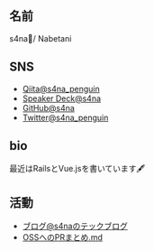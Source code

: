 ## 名前

s4na🐧/ Nabetani

## SNS

- [Qiita@s4na_penguin](https://qiita.com/s4na_penguin)
- [Speaker Deck@s4na](https://speakerdeck.com/s4na)
- [GitHub@s4na](https://github.com/s4na)
- [Twitter@s4na_penguin](https://twitter.com/s4na_penguin)

## bio

最近はRailsとVue.jsを書いています🖋

## 活動

- [ブログ@s4naのテックブログ](https://s4na.hatenablog.com/)
- [OSSへのPRまとめ.md](https://gist.github.com/s4na/0082c7733b88c64837e5e243e6b07466)
